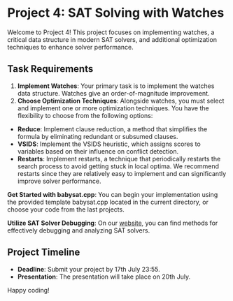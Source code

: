 # Project 4: SAT Solving with Watches

Welcome to Project 4! This project focuses on implementing watches, a critical data structure in modern SAT solvers, and additional optimization techniques to enhance solver performance.

## Task Requirements

1. **Implement Watches**: Your primary task is to implement the watches data structure. Watches give an order-of-magnitude improvement.
2. **Choose Optimization Techniques**: Alongside watches, you must select and implement one or more optimization techniques. You have the flexibility to choose from the following options:

- **Reduce**: Implement clause reduction, a method that simplifies the formula by eliminating redundant or subsumed clauses.
- **VSIDS**: Implement the VSIDS heuristic, which assigns scores to variables based on their influence on conflict detection.
- **Restarts**: Implement restarts, a technique that periodically restarts the search process to avoid getting stuck in local optima. We recommend restarts since they are relatively easy to implement and can significantly improve solver performance.

**Get Started with babysat.cpp**: You can begin your implementation using the provided template babysat.cpp located in the current directory, or choose your code from the last projects.

**Utilize SAT Solver Debugging**: On our [website](https://cca.informatik.uni-freiburg.de/sat/ss23/debug.html), you can find methods for effectively debugging and analyzing SAT solvers.

## Project Timeline

- **Deadline**: Submit your project by 17th July 23:55.
- **Presentation**: The presentation will take place on 20th July.

Happy coding!